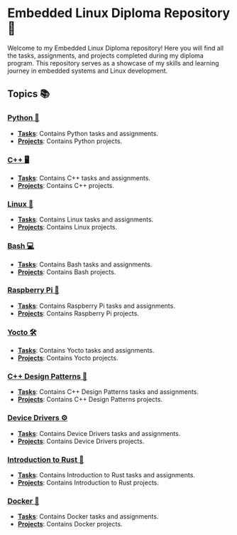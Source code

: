 # Embedded Linux Diploma Repository 🌟

Welcome to my Embedded Linux Diploma repository! Here you will find all the tasks, assignments, and projects completed during my diploma program. This repository serves as a showcase of my skills and learning journey in embedded systems and Linux development.

## Topics 📚

### [Python 🐍](python/)
- **[Tasks](python/tasks/)**: Contains Python tasks and assignments.
- **[Projects](python/projects/)**: Contains Python projects.

### [C++ 🖥️](cpp/)
- **[Tasks](cpp/tasks/)**: Contains C++ tasks and assignments.
- **[Projects](cpp/projects/)**: Contains C++ projects.

### [Linux 🐧](linux/)
- **[Tasks](linux/tasks/)**: Contains Linux tasks and assignments.
- **[Projects](linux/projects/)**: Contains Linux projects.

### [Bash 💻](bash/)
- **[Tasks](bash/tasks/)**: Contains Bash tasks and assignments.
- **[Projects](bash/projects/)**: Contains Bash projects.

### [Raspberry Pi 🍓](raspberry-pi/)
- **[Tasks](raspberry-pi/tasks/)**: Contains Raspberry Pi tasks and assignments.
- **[Projects](raspberry-pi/projects/)**: Contains Raspberry Pi projects.

### [Yocto 🛠️](yocto/)
- **[Tasks](yocto/tasks/)**: Contains Yocto tasks and assignments.
- **[Projects](yocto/projects/)**: Contains Yocto projects.

### [C++ Design Patterns 🎨](cpp-design-patterns/)
- **[Tasks](cpp-design-patterns/tasks/)**: Contains C++ Design Patterns tasks and assignments.
- **[Projects](cpp-design-patterns/projects/)**: Contains C++ Design Patterns projects.

### [Device Drivers ⚙️](device-drivers/)
- **[Tasks](device-drivers/tasks/)**: Contains Device Drivers tasks and assignments.
- **[Projects](device-drivers/projects/)**: Contains Device Drivers projects.

### [Introduction to Rust 🦀](rust/)
- **[Tasks](rust/tasks/)**: Contains Introduction to Rust tasks and assignments.
- **[Projects](rust/projects/)**: Contains Introduction to Rust projects.

### [Docker 🐳](docker/)
- **[Tasks](docker/tasks/)**: Contains Docker tasks and assignments.
- **[Projects](docker/projects/)**: Contains Docker projects.
